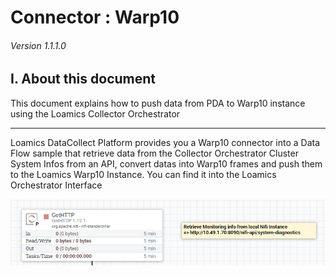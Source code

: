 # Connector : Warp10

###### Version 1.1.1.0

## I. About this document

This document explains how to push data from PDA to Warp10 instance using the Loamics Collector Orchestrator

---

Loamics DataCollect Platform provides you a Warp10 connector into a Data Flow sample that retrieve data from the Collector Orchestrator Cluster System Infos from an API, convert datas into Warp10 frames and push them to the Loamics Warp10 Instance.
You can find it into the Loamics Orchestrator Interface

![nifi_warp10](imgs/nifi_warp10.png "")
